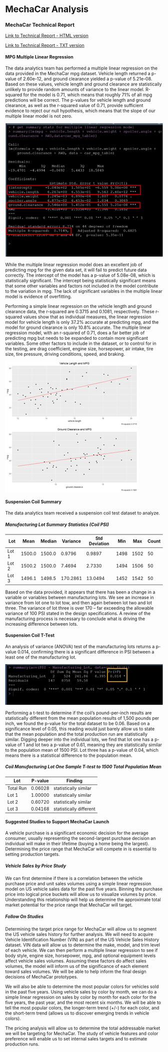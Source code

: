 # MechaCar Analysis

### MechaCar Technical Report

[Link to Technical Report - HTML version]( https://kenwelsh.github.io/MechaCar_Analysis/ "MechaCar Technical Report (HTML)")

[Link to Technical Report - TXT version]( https://github.com/kenwelsh/MechaCar_Analysis/blob/master/MechaCarWriteUp.txt "MechaCar Technical Report (TXT)")


#### MPG Multiple Linear Regression

The data analytics team has performed a multiple linear regression on the data provided in the MechaCar mpg dataset.  Vehicle length returned a p-value of 2.60e-12, and ground clearance yielded a p-value of 5.21e-08.  Based on these values, vehicle length and ground clearance are statistically unlikely to provide random amounts of variance to the linear model.  R-squared for the model is 0.71, which means that roughly 71% of all mpg predictions will be correct.  The p-values for vehicle length and ground clearance, as well as the r-squared value of 0.71, provide sufficient evidence to reject our null hypothesis, which means that the slope of our multiple linear model is not zero.


![]( https://github.com/kenwelsh/MechaCar_Analysis/blob/master/static/images/MPG_Multi_Linear_Regression.png "MPG Multiple Linear Regression")


While the multiple linear regression model does an excellent job of predicting mpg for the given data set, it will fail to predict future data correctly.  The intercept of the model has a p-value of 5.08e-08, which is statistically significant. The intercept being statistically significant means that some other variables and factors not included in the model contribute to the variation in mpg.  The lack of significant variables in the multiple linear model is evidence of overfitting.


Performing a simple linear regression on the vehicle length and ground clearance data, the r-squared are 0.3715 and 0.1081, respectively.  These r-squared values show that as individual measures, the linear regression model for vehicle length is only 37.2% accurate at predicting mpg, and the model for ground clearance is only 10.8% accurate.  The multiple linear regression model, with an r-squared of 0.71, does a far better job of predicting mpg but needs to be expanded to contain more significant variables.  Some other factors to include in the dataset, or to control for in the testing, are drag coefficient, engine size, horsepower, air intake, tire size, tire pressure, driving conditions, speed, and braking.


<img src="https://github.com/kenwelsh/MechaCar_Analysis/blob/master/static/images/Veh_Length_MPG_Linear_Regression_Plot.png" width="425"/> <img src="https://github.com/kenwelsh/MechaCar_Analysis/blob/master/static/images/Clearance_MPG_Linear_Regression_Plot.png" width="425"/>



#### Suspension Coil Summary
The data analytics team received a suspension coil test dataset to analyze.

##### Manufacturing Lot Summary Statistics (Coil PSI)
<table class="table table-striped">
                        <thead class="thead-light">
                          <tr>
                            <th>Lot</th>
                            <th>Mean</th>
                            <th>Median</th>
                            <th>Variance</th>
                            <th>Std Deviation</th>
                            <th>Min</th>
                            <th>Max</th>
                            <th>Count</th>
                          </tr>
                        </thead>
                        <tbody>
                          <tr>
                            <td>Lot 1</td>
                            <td>1500.0</td>
                            <td>1500.0</td>
                            <td>0.9796</td>
                            <td>0.9897</td>
                            <td>1498</td>
                            <td>1502</td>
                            <td>50</td>
                          </tr>
                          <tr>
                            <td>Lot 2</td>
                            <td>1500.2</td>
                            <td>1500.0</td>
                            <td>7.4694</td>
                            <td>2.7330</td>
                            <td>1494</td>
                            <td>1506</td>
                            <td>50</td>
                          </tr>
                          <tr>
                            <td>Lot 3</td>
                            <td>1496.1</td>
                            <td>1498.5</td>
                            <td>170.2861</td>
                            <td>13.0494</td>
                            <td>1452</td>
                            <td>1542</td>
                            <td>50</td>
                          </tr>
                        </tbody>
                    </table>


Based on the data provided, it appears that there has been a change in a variable or variables between manufacturing lots.  We see an increase in variance from lot one to lot tow, and then again between lot two and lot three.  The variance of lot three is over 170 – far exceeding the allowable variance of 100 PSI stated in the design specifications.  A review of the manufacturing process is necessary to conclude what is driving the increasing difference between lots.

#### Suspension Coil T-Test

An analysis of variance (ANOVA) test of the manufacturing lots returns a p-value 0.014, confirming there is a significant difference in PSI between a least one of the manufacturing lot.

![]( https://github.com/kenwelsh/MechaCar_Analysis/blob/master/static/images/coil_anova1.png "Coil Lot PSI ANOVA Test")

Performing a t-test to determine if the coil’s pound-per-inch results are statistically different from the mean population results of 1,500 pounds per inch, we found the p-value for the total dataset to be 0.06.  Based on a significance level of 0.05, this reading would just barely allow us to state that the mean population and the total production run are statistically similar.  Digging deeper into the individual lots, we find that lot one has a p-value of 1 and lot two a p-value of 0.61, meaning they are statistically similar to the population mean of 1500 PSI.  Lot three has a p-value of 0.04, which means there is a statistical difference to the population mean.


##### Coil Manufacturing Lot  One Sample T-test to 1500 Total Population Mean
<table class="table table-striped">
                        <thead>
                          <tr>
                            <th>Lot</th>
                            <th>P-value</th>
                            <th>Finding</th>
                          </tr>
                        </thead>
                        <tbody>
                          <tr>
                            <td>Total Run</td>
                            <td>0.06028</td>
                            <td>statistically similar</td>
                          </tr>
                          <tr>
                            <td>Lot 1</td>
                            <td>1.00000</td>
                            <td>statistically similar</td>
                          </tr>
                          <tr>
                            <td>Lot 2</td>
                            <td>0.60720</td>
                            <td>statistically similar</td>
                          </tr>
                          <tr>
                            <td>Lot 3</td>
                            <td>0.04168</td>
                            <td>statistically different</td>
                          </tr>
                        </tbody>
                    </table>



#### Suggested Studies to Support MechaCar Launch
A vehicle purchase is a significant economic decision for the average consumer, usually representing the second-largest purchase decision an individual will make in their lifetime (buying a home being the largest).  Determining the price range that MechaCar will compete in is essential to setting production targets.


##### Vehicle Sales by Price Study
We can first determine if there is a correlation between the vehicle purchase price and unit sales volumes using a simple linear regression model on US vehicle sales data for the past five years.  Binning the purchase price into logical price buckets will allow us to visualize volumes by price.  Understanding this relationship will help us determine the approximate total market potential for the price range that MechaCar will target.


##### Follow On Studies
Determining the target price range for MechaCar will allow us to segment the US vehicle sales history for further analysis.  We will need to acquire Vehicle Identification Number (VIN) as part of the US Vehicle Sales History dataset.  VIN data will allow us to determine the make, model, and trim level of each vehicle.  We can then perform a multiple linear regression to see if body style, engine size, horsepower, mpg, and optional equipment levels affect vehicle sales volumes.  Assuming these factors do affect sales volumes, the model will inform us of the significance of each element toward sales volumes.  We will be able to help inform the final design decisions of MechaCar prototypes.


We will also be able to determine the most popular colors for vehicles sold in the past five years.  Using vehicle sales by color by month, we can do a simple linear regression on sales by color by month for each color for the five years, the past year, and the most recent six months.  We will be able to tell the most popular colors, the longer-term trend (+/-) for each color, and the short-term trend (allows us to discover emerging trends in vehicle colors).


The pricing analysis will allow us to determine the total addressable market we will be targeting for MechaCar.  The study of vehicle features and color preference will enable us to set internal sales targets and to estimate production runs.

